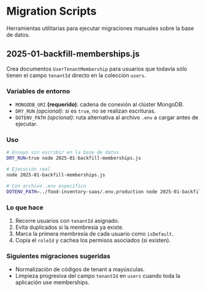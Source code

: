 # Migration Scripts

Herramientas utilitarias para ejecutar migraciones manuales sobre la base de datos.

## 2025-01-backfill-memberships.js

Crea documentos `UserTenantMembership` para usuarios que todavía sólo tienen el campo `tenantId` directo en la colección `users`.

### Variables de entorno

- `MONGODB_URI` **(requerido)**: cadena de conexión al clúster MongoDB.
- `DRY_RUN` *(opcional)*: si es `true`, no se realizan escrituras.
- `DOTENV_PATH` *(opcional)*: ruta alternativa al archivo `.env` a cargar antes de ejecutar.

### Uso

```bash
# Ensayo sin escribir en la base de datos
DRY_RUN=true node 2025-01-backfill-memberships.js

# Ejecución real
node 2025-01-backfill-memberships.js

# Con archivo .env específico
DOTENV_PATH=../food-inventory-saas/.env.production node 2025-01-backfill-memberships.js
```

### Lo que hace

1. Recorre usuarios con `tenantId` asignado.
2. Evita duplicados si la membresía ya existe.
3. Marca la primera membresía de cada usuario como `isDefault`.
4. Copia el `roleId` y cachea los permisos asociados (si existen).

### Siguientes migraciones sugeridas

- Normalización de códigos de tenant a mayúsculas.
- Limpieza progresiva del campo `tenantId` en `users` cuando toda la aplicación use memberships.
